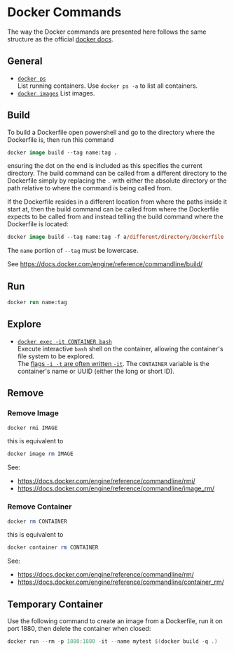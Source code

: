 # Docker Commands

The way the Docker commands are presented here follows the same structure as the official [docker docs](https://docs.docker.com/reference/).


## General

- [`docker ps`](https://docs.docker.com/engine/reference/commandline/ps/)  
   List running containers. Use `docker ps -a` to list all containers.
- [`docker images`](https://docs.docker.com/engine/reference/commandline/images/)
  List images.

## Build
To build a Dockerfile open powershell and go to the directory where the Dockerfile is, then run this command
```ps
docker image build --tag name:tag .
```
ensuring the dot on the end is included as this specifies the current directory.
The build command can be called from a different directory to the Dockerfile simply by replacing the `.` with either the absolute directory or the path relative to where the command is being called from.

If the Dockerfile resides in a different location from where the paths inside it start at, then the build command can be called from where the Dockerfile expects to be called from and instead telling the build command where the Dockerfile is located:
```ps
docker image build --tag name:tag -f a/different/directory/Dockerfile .
```

The `name` portion of `--tag` must be lowercase.



See https://docs.docker.com/engine/reference/commandline/build/



## Run

```ps
docker run name:tag
```

## Explore

 - [`docker exec -it CONTAINER bash`](https://docs.docker.com/engine/reference/commandline/exec/#run-docker-exec-on-a-running-container)  
   Execute interactive `bash` shell on the container, allowing the container's file system to be explored.  
   The [flags `-i -t` are often written `-it`](https://docs.docker.com/engine/reference/run/#foreground).
   The `CONTAINER` variable is the container's name or UUID (either the long or short ID).

## Remove

### Remove Image
```powershell
docker rmi IMAGE
```
this is equivalent to
```powershell
docker image rm IMAGE
```

See:
 - https://docs.docker.com/engine/reference/commandline/rmi/
 - https://docs.docker.com/engine/reference/commandline/image_rm/
 
### Remove Container
```powershell
docker rm CONTAINER
```
this is equivalent to
```powershell
docker container rm CONTAINER
```

See:
 - https://docs.docker.com/engine/reference/commandline/rm/
 - https://docs.docker.com/engine/reference/commandline/container_rm/
 
## Temporary Container
Use the following command to create an image from a Dockerfile, run it on port 1880, then delete the container when closed:
```powershell
docker run --rm -p 1880:1880 -it --name mytest $(docker build -q .)
```
